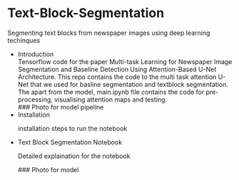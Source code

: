 # Text-Block-Segmentation
Segmenting text blocks from newspaper images using deep learning techinques

<ul>
  <li> Introduction </li>
  Tensorflow code for the paper Multi-task Learning for Newspaper Image Segmentation and Baseline Detection Using Attention-Based U-Net Architecture. This repo contains the code to the multi task attention U-Net that we used for basline segmentation and textblock segmentation. The apart from the model, main.ipynb file contains the code for pre-processing,
  visualising attention maps and testing.
  </br>
  ### Photo for model pipeline 
  <li> Installation </li>
  <p> installation steps to run the notebook </p>
  <li>Text Block Segmentation Notebook</li>
  <p>Detailed explaination for the notebook</p>
  ### Photo for model 
</ul>
